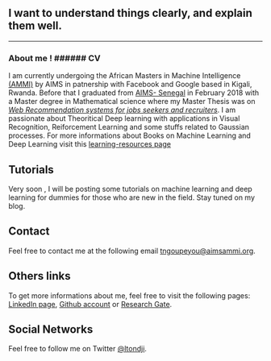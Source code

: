 <!--# Tondji Blog-->
I want to understand things clearly, and explain them well.
---



---


### About me !                                                                                        ###### CV


I am currently undergoing the African Masters in Machine Intelligence [(AMMI)](http://aims-ammi.com/) by AIMS in patnership with Facebook and Google based in Kigali, Rwanda.
Before that I graduated from [AIMS- Senegal](https://www.aims-senegal.org/) in February 2018 with a Master degree in Mathematical science where my Master Thesis was on [*Web Recommendation systems for jobs seekers and recruiters*](https://scholar.google.com/citations?user=NEBFZl8AAAAJ&hl=en).
I am passionate about Theoritical Deep learning with applications in Visual Recognition, Reiforcement Learning and some stuffs related to Gaussian processes.
For more informations about Books on Machine Learning and Deep Learning visit this [learning-resources page](post.md)

## Tutorials
Very soon , I will be posting some tutorials on machine learning and deep learning for dummies for those who are new in the field. Stay tuned  on my blog.

## Contact
Feel free to contact me at the following email <tngoupeyou@aimsammi.org>.

## Others links 
To get more informations about me, feel free to visit the following pages: [LinkedIn page](https://www.linkedin.com/in/lionel-ngoupeyou-tondji-057a25128), [Github account](https://github.com/tondji/) or [Research Gate](https://www.researchgate.net/profile/Lionel_Ngoupeyou_Tondji).

## Social Networks
Feel free to follow me on Twitter [@ltondji](https://twitter.com/ltondji).
